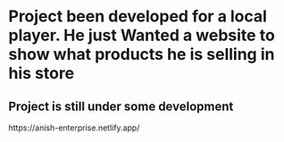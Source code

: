 <h1>Project been developed for a local player. He just Wanted a website to show what products he is selling in his store</h1>
<h2>Project is still under some development</h2>
<href>https://anish-enterprise.netlify.app/</href>
